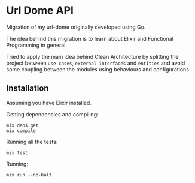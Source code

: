 # Url Dome API

Migration of my url-dome originally developed using Go. 

The idea behind this migration is to learn about Elixir and Functional Programming in general.

Tried to apply the main idea behind Clean Architecture by splitting the project between `use cases`, `external interfaces` and `entities` and avoid some coupling between the modules using behaviours and configurations

## Installation

Assuming you have Elixir installed.

Getting dependencies and compiling:
```
mix deps.get
mix compile
```

Running all the tests:
```
mix test
```

Running:
```
mix run --no-halt
```
